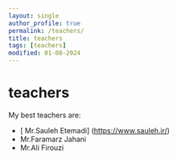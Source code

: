 ```yaml
---
layout: single
author_profile: true
permalink: /teachers/
title: teachers
tags: [teachers]
modified: 01-08-2024
---
```

# teachers
My best teachers are:
* [ Mr.Sauleh Etemadi] (https://www.sauleh.ir/)
* Mr.Faramarz Jahani
* Mr.Ali Firouzi
